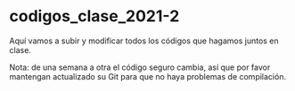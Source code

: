 # codigos_clase_2021-2

Aquí vamos a subir y modificar todos los códigos que hagamos juntos en clase.

Nota: de una semana a otra el código seguro cambia, así que por favor mantengan actualizado su Git para que no haya problemas de compilación.
